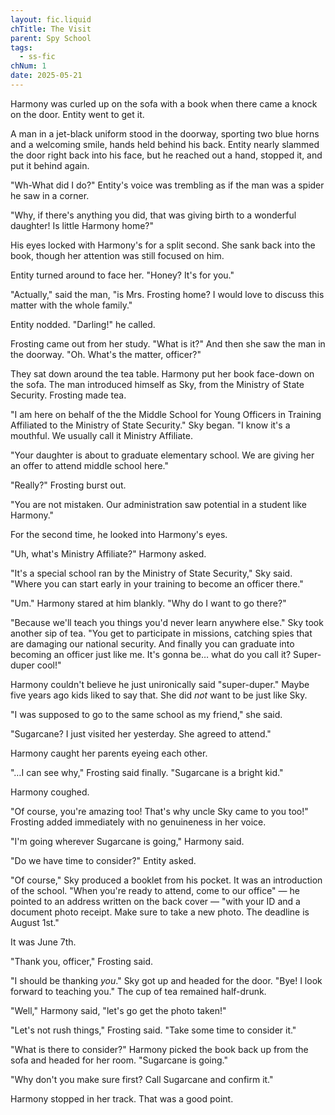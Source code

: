 ```yaml
---
layout: fic.liquid
chTitle: The Visit
parent: Spy School
tags:
  - ss-fic
chNum: 1
date: 2025-05-21
---
```


Harmony was curled up on the sofa with a book when there came a knock on the door. Entity went to get it.

A man in a jet-black uniform stood in the doorway, sporting two blue horns and a welcoming smile, hands held behind his back. Entity nearly slammed the door right back into his face, but he reached out a hand, stopped it, and put it behind again.

"Wh-What did I do?" Entity's voice was trembling as if the man was a spider he saw in a corner.

"Why, if there's anything you did, that was giving birth to a wonderful daughter! Is little Harmony home?"

His eyes locked with Harmony's for a split second. She sank back into the book, though her attention was still focused on him.

Entity turned around to face her. "Honey? It's for you."

"Actually," said the man, "is Mrs. Frosting home? I would love to discuss this matter with the whole family."

Entity nodded. "Darling!" he called.

Frosting came out from her study. "What is it?" And then she saw the man in the doorway. "Oh. What's the matter, officer?"

They sat down around the tea table. Harmony put her book face-down on the sofa. The man introduced himself as Sky, from the Ministry of State Security. Frosting made tea.

"I am here on behalf of the the Middle School for Young Officers in Training Affiliated to the Ministry of State Security." Sky began. "I know it's a mouthful. We usually call it Ministry Affiliate.

"Your daughter is about to graduate elementary school. We are giving her an offer to attend middle school here."

"Really?" Frosting burst out.

"You are not mistaken. Our administration saw potential in a student like Harmony."

For the second time, he looked into Harmony's eyes.

"Uh, what's Ministry Affiliate?" Harmony asked.

"It's a special school ran by the Ministry of State Security," Sky said. "Where you can start early in your training to become an officer there."

"Um." Harmony stared at him blankly. "Why do I want to go there?"

"Because we'll teach you things you'd never learn anywhere else." Sky took another sip of tea. "You get to participate in missions, catching spies that are damaging our national security. And finally you can graduate into becoming an officer just like me. It's gonna be… what do you call it? Super-duper cool!"

Harmony couldn't believe he just unironically said "super-duper." Maybe five years ago kids liked to say that. She did *not* want to be just like Sky.

"I was supposed to go to the same school as my friend," she said.

"Sugarcane? I just visited her yesterday. She agreed to attend."

Harmony caught her parents eyeing each other.

"…I can see why," Frosting said finally. "Sugarcane is a bright kid."

Harmony coughed.

"Of course, you're amazing too! That's why uncle Sky came to you too!" Frosting added immediately with no genuineness in her voice.

"I'm going wherever Sugarcane is going," Harmony said.

"Do we have time to consider?" Entity asked.

"Of course," Sky produced a booklet from his pocket. It was an introduction of the school. "When you're ready to attend, come to our office" — he pointed to an address written on the back cover — "with your ID and a document photo receipt. Make sure to take a new photo. The deadline is August 1st."

It was June 7th.

"Thank you, officer," Frosting said.

"I should be thanking *you*." Sky got up and headed for the door. "Bye! I look forward to teaching you." The cup of tea remained half-drunk.

"Well," Harmony said, "let's go get the photo taken!"

"Let's not rush things," Frosting said. "Take some time to consider it."

"What is there to consider?" Harmony picked the book back up from the sofa and headed for her room. "Sugarcane is going."

"Why don't you make sure first? Call Sugarcane and confirm it."

Harmony stopped in her track. That was a good point.
